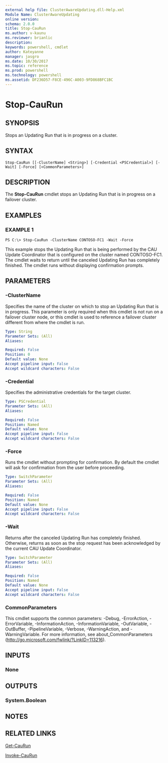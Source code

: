 ```yaml
---
external help file: ClusterAwareUpdating.dll-Help.xml
Module Name: ClusterAwareUpdating
online version: 
schema: 2.0.0
title: Stop-CauRun
ms.author: v-kaunu
ms.reviewer: brianlic
description: 
keywords: powershell, cmdlet
author: Kateyanne
manager: jasgro
ms.date: 10/30/2017
ms.topic: reference
ms.prod: powershell
ms.technology: powershell
ms.assetid: DF236D57-F8CE-496C-A003-9FD868BFC1BC
---
```


# Stop-CauRun

## SYNOPSIS
Stops an Updating Run that is in progress on a cluster.

## SYNTAX

```
Stop-CauRun [[-ClusterName] <String>] [-Credential <PSCredential>] [-Wait] [-Force] [<CommonParameters>]
```

## DESCRIPTION
The **Stop-CauRun** cmdlet stops an Updating Run that is in progress on a failover cluster.

## EXAMPLES

### EXAMPLE 1
```
PS C:\> Stop-CauRun -ClusterName CONTOSO-FC1 -Wait -Force
```

This example stops the Updating Run that is being performed by the CAU Update Coordinator that is configured on the cluster named CONTOSO-FC1.
The cmdlet waits to return until the canceled Updating Run has completely finished.
The cmdlet runs without displaying confirmation prompts.

## PARAMETERS

### -ClusterName
Specifies the name of the cluster on which to stop an Updating Run that is in progress.
This parameter is only required when this cmdlet is not run on a failover cluster node, or this cmdlet is used to reference a failover cluster different from where the cmdlet is run.

```yaml
Type: String
Parameter Sets: (All)
Aliases: 

Required: False
Position: 0
Default value: None
Accept pipeline input: False
Accept wildcard characters: False
```

### -Credential
Specifies the administrative credentials for the target cluster.

```yaml
Type: PSCredential
Parameter Sets: (All)
Aliases: 

Required: False
Position: Named
Default value: None
Accept pipeline input: False
Accept wildcard characters: False
```

### -Force
Runs the cmdlet without prompting for confirmation.
By default the cmdlet will ask for confirmation from the user before proceeding.

```yaml
Type: SwitchParameter
Parameter Sets: (All)
Aliases: 

Required: False
Position: Named
Default value: None
Accept pipeline input: False
Accept wildcard characters: False
```

### -Wait
Returns after the canceled Updating Run has completely finished.
Otherwise, returns as soon as the stop request has been acknowledged by the current CAU Update Coordinator.

```yaml
Type: SwitchParameter
Parameter Sets: (All)
Aliases: 

Required: False
Position: Named
Default value: None
Accept pipeline input: False
Accept wildcard characters: False
```

### CommonParameters
This cmdlet supports the common parameters: -Debug, -ErrorAction, -ErrorVariable, -InformationAction, -InformationVariable, -OutVariable, -OutBuffer, -PipelineVariable, -Verbose, -WarningAction, and -WarningVariable. For more information, see about_CommonParameters (http://go.microsoft.com/fwlink/?LinkID=113216).

## INPUTS

### None

## OUTPUTS

### System.Boolean

## NOTES

## RELATED LINKS

[Get-CauRun](./Get-CauRun.md)

[Invoke-CauRun](./Invoke-CauRun.md)

